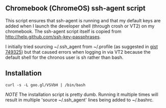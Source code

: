 ## Chromebook (ChromeOS) ssh-agent script

This script ensures that ssh-agent is running and that my default keys are added when I launch the developer shell (through crosh or VT2) on my chromebook.  The ssh-agent script itself is copied from http://help.github.com/ssh-key-passphrases.

I initially tried sourcing ~/.ssh_agent from ~/.profile (as suggested in [gist 749325](https://gist.github.com/749325)) but that caused errors when logging in via VT2 because the default shell for the chronos user is sh rather than bash.

## Installation

    curl -s -L goo.gl/VSVbH | /bin/bash

*NOTE* The installation script is pretty dumb.  Running it multiple times will result in multiple 'source ~/.ssh_agent' lines being added to ~/.bashrc.

